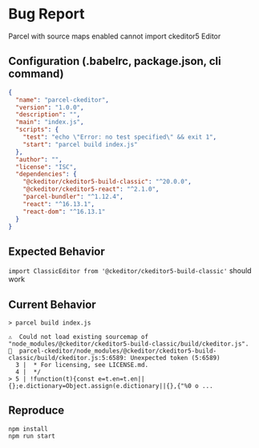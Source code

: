 #  Bug Report

Parcel with source maps enabled cannot import ckeditor5 Editor

##  Configuration (.babelrc, package.json, cli command)
```json
{
  "name": "parcel-ckeditor",
  "version": "1.0.0",
  "description": "",
  "main": "index.js",
  "scripts": {
    "test": "echo \"Error: no test specified\" && exit 1",
    "start": "parcel build index.js"
  },
  "author": "",
  "license": "ISC",
  "dependencies": {
    "@ckeditor/ckeditor5-build-classic": "^20.0.0",
    "@ckeditor/ckeditor5-react": "^2.1.0",
    "parcel-bundler": "^1.12.4",
    "react": "^16.13.1",
    "react-dom": "^16.13.1"
  }
}
```

##  Expected Behavior

`import ClassicEditor from '@ckeditor/ckeditor5-build-classic'` should work

##  Current Behavior

```
> parcel build index.js

⚠️  Could not load existing sourcemap of "node_modules/@ckeditor/ckeditor5-build-classic/build/ckeditor.js".
🚨  parcel-ckeditor/node_modules/@ckeditor/ckeditor5-build-classic/build/ckeditor.js:5:6589: Unexpected token (5:6589)
  3 |  * For licensing, see LICENSE.md.
  4 |  */
> 5 | !function(t){const e=t.en=t.en||{};e.dictionary=Object.assign(e.dictionary||{},{"%0 o ...
```

## Reproduce

```shell
npm install
npm run start
```